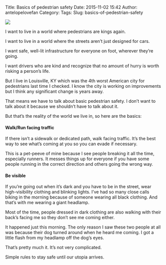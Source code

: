 Title: Basics of pedestrian safety
Date: 2015-11-02 15:42
Author: antelopelovefan
Category: 
Tags: 
Slug: basics-of-pedestrian-safety

<img src="https://cdn-images-1.medium.com/max/2000/1*NkQ1uXfEKNXlUNDMDyyGFA.jpeg"  />

I want to live in a world where pedestrians are kings again.

I want to live in a world where the streets aren’t just designed for cars.

I want safe, well-lit infrastructure for everyone on foot, wherever they’re going.

I want drivers who are kind and recognize that no amount of hurry is worth risking a person’s life.

But I live in Louisville, KY which was the 4th worst American city for pedestrians last time I checked. I know the city is working on improvements but I think any significant change is years away.

That means we have to talk about basic pedestrian safety. I don’t want to talk about it because we shouldn’t have to talk about it.

But that’s the reality of the world we live in, so here are the basics:

#### Walk/Run facing traffic

If there isn’t a sidewalk or dedicated path, walk facing traffic. It’s the best way to see what’s coming at you so you can evade if necessary.

This is a pet-peeve of mine because I see people breaking it all the time, especially runners. It messes things up for everyone if you have some people running in the correct direction and others going the wrong way.

#### Be visible

If you’re going out when it’s dark and you have to be in the street, wear high-visibility clothing and blinking lights. I’ve had so many close calls biking in the morning because of someone wearing all black clothing. And that’s with me wearing a giant headlamp.

Most of the time, people dressed in dark clothing are also walking with their back’s facing me so they don’t see me coming either.

It happened just this morning. The only reason I saw these two people at all was because their dog turned around when he heard me coming. I got a little flash from my headlamp off the dog’s eyes.

That’s pretty much it. It’s not very complicated.

Simple rules to stay safe until our utopia arrives.

